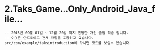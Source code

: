 # 2.Taks_Game...Only_Android_Java_file...
    -- 2015년 09월 01일 ~ 12월 20일 까지 진행한 개인 졸업 작품 입니다. 
    -- 이것은 안드로이드 전체 파일을 포함하고 있습니다. src/com/example/taksintroduction에 가시면 코드를 보실수 있습니다.
